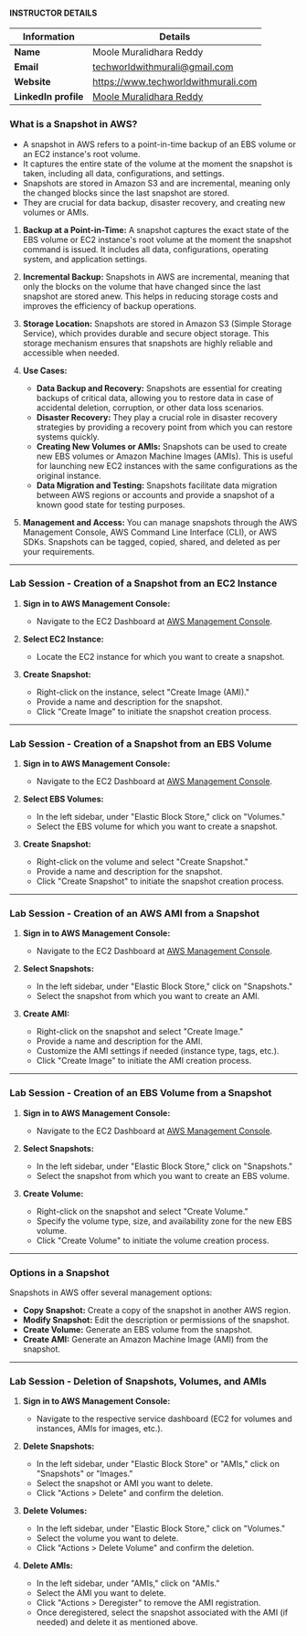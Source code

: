 #### INSTRUCTOR DETAILS

|  Information             | Details                                                                      |
|----------------------    |------------------------------------------------------------------------------|
| **Name**                 | Moole Muralidhara Reddy                                                      |
| **Email**                | techworldwithmurali@gmail.com                                                |
| **Website**              | https://www.techworldwithmurali.com               |
| **LinkedIn profile**     | [Moole Muralidhara Reddy](https://www.linkedin.com/in/moole-muralidhara-reddy) |

### What is a Snapshot in AWS?
- A snapshot in AWS refers to a point-in-time backup of an EBS volume or an EC2 instance's root volume.
- It captures the entire state of the volume at the moment the snapshot is taken, including all data, configurations, and settings.
- Snapshots are stored in Amazon S3 and are incremental, meaning only the changed blocks since the last snapshot are stored.
- They are crucial for data backup, disaster recovery, and creating new volumes or AMIs.

1. **Backup at a Point-in-Time:** A snapshot captures the exact state of the EBS volume or EC2 instance's root volume at the moment the snapshot command is issued. It includes all data, configurations, operating system, and application settings.

2. **Incremental Backup:** Snapshots in AWS are incremental, meaning that only the blocks on the volume that have changed since the last snapshot are stored anew. This helps in reducing storage costs and improves the efficiency of backup operations.

3. **Storage Location:** Snapshots are stored in Amazon S3 (Simple Storage Service), which provides durable and secure object storage. This storage mechanism ensures that snapshots are highly reliable and accessible when needed.

4. **Use Cases:**
   - **Data Backup and Recovery:** Snapshots are essential for creating backups of critical data, allowing you to restore data in case of accidental deletion, corruption, or other data loss scenarios.
   - **Disaster Recovery:** They play a crucial role in disaster recovery strategies by providing a recovery point from which you can restore systems quickly.
   - **Creating New Volumes or AMIs:** Snapshots can be used to create new EBS volumes or Amazon Machine Images (AMIs). This is useful for launching new EC2 instances with the same configurations as the original instance.
   - **Data Migration and Testing:** Snapshots facilitate data migration between AWS regions or accounts and provide a snapshot of a known good state for testing purposes.

5. **Management and Access:** You can manage snapshots through the AWS Management Console, AWS Command Line Interface (CLI), or AWS SDKs. Snapshots can be tagged, copied, shared, and deleted as per your requirements.

----
### Lab Session - Creation of a Snapshot from an EC2 Instance

1. **Sign in to AWS Management Console:**
   - Navigate to the EC2 Dashboard at [AWS Management Console](https://console.aws.amazon.com/ec2/).

2. **Select EC2 Instance:**
   - Locate the EC2 instance for which you want to create a snapshot.

3. **Create Snapshot:**
   - Right-click on the instance, select "Create Image (AMI)."
   - Provide a name and description for the snapshot.
   - Click "Create Image" to initiate the snapshot creation process.
----
### Lab Session - Creation of a Snapshot from an EBS Volume

1. **Sign in to AWS Management Console:**
   - Navigate to the EC2 Dashboard at [AWS Management Console](https://console.aws.amazon.com/ec2/).

2. **Select EBS Volumes:**
   - In the left sidebar, under "Elastic Block Store," click on "Volumes."
   - Select the EBS volume for which you want to create a snapshot.

3. **Create Snapshot:**
   - Right-click on the volume and select "Create Snapshot."
   - Provide a name and description for the snapshot.
   - Click "Create Snapshot" to initiate the snapshot creation process.
----
### Lab Session - Creation of an AWS AMI from a Snapshot

1. **Sign in to AWS Management Console:**
   - Navigate to the EC2 Dashboard at [AWS Management Console](https://console.aws.amazon.com/ec2/).

2. **Select Snapshots:**
   - In the left sidebar, under "Elastic Block Store," click on "Snapshots."
   - Select the snapshot from which you want to create an AMI.

3. **Create AMI:**
   - Right-click on the snapshot and select "Create Image."
   - Provide a name and description for the AMI.
   - Customize the AMI settings if needed (instance type, tags, etc.).
   - Click "Create Image" to initiate the AMI creation process.
----
### Lab Session - Creation of an EBS Volume from a Snapshot

1. **Sign in to AWS Management Console:**
   - Navigate to the EC2 Dashboard at [AWS Management Console](https://console.aws.amazon.com/ec2/).

2. **Select Snapshots:**
   - In the left sidebar, under "Elastic Block Store," click on "Snapshots."
   - Select the snapshot from which you want to create an EBS volume.

3. **Create Volume:**
   - Right-click on the snapshot and select "Create Volume."
   - Specify the volume type, size, and availability zone for the new EBS volume.
   - Click "Create Volume" to initiate the volume creation process.
----
### Options in a Snapshot

Snapshots in AWS offer several management options:

- **Copy Snapshot:** Create a copy of the snapshot in another AWS region.
- **Modify Snapshot:** Edit the description or permissions of the snapshot.
- **Create Volume:** Generate an EBS volume from the snapshot.
- **Create AMI:** Generate an Amazon Machine Image (AMI) from the snapshot.
----
### Lab Session - Deletion of Snapshots, Volumes, and AMIs

1. **Sign in to AWS Management Console:**
   - Navigate to the respective service dashboard (EC2 for volumes and instances, AMIs for images, etc.).

2. **Delete Snapshots:**
   - In the left sidebar, under "Elastic Block Store" or "AMIs," click on "Snapshots" or "Images."
   - Select the snapshot or AMI you want to delete.
   - Click "Actions > Delete" and confirm the deletion.

3. **Delete Volumes:**
   - In the left sidebar, under "Elastic Block Store," click on "Volumes."
   - Select the volume you want to delete.
   - Click "Actions > Delete Volume" and confirm the deletion.

4. **Delete AMIs:**
   - In the left sidebar, under "AMIs," click on "AMIs."
   - Select the AMI you want to delete.
   - Click "Actions > Deregister" to remove the AMI registration.
   - Once deregistered, select the snapshot associated with the AMI (if needed) and delete it as mentioned above.

